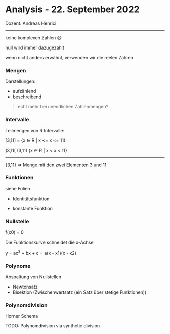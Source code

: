 # Analysis - 22. September 2022
Dozent: Andreas Henrici

---

keine komplexen Zahlen :smile:

null wird immer dazugezählt

wenn nicht anders erwähnt, verwenden wir die reelen Zahlen

### Mengen

Darstellungen:
- aufzählend
- beschreibend

>echt mehr bei unendlichen Zahlenmengen?


### Intervalle

Teilmengen von R Intervalle:

[3,11] = {x ∈ R | x <= x <= 11}

]3,11[ (3,11) {x ∈ R | x < x < 11}

---

{3,11} => Menge mit den zwei Elementen 3 und 11

### Funktionen

siehe Folien

- Identitätsfunktion

- konstante Funktion

### Nullstelle

f(x0) = 0

Die Funktionskurve schneidet die x-Achse

y = ax<sup>2</sup> + bx + c = a(x - x1)(x - x2)

### Polynome

Abspaltung von Nullstellen

- Newtonsatz
- Bisektion (Zwischenwertsatz (ein Satz über stetige Funktionen))

### Polynomdivision

Horner Schema

TODO: Polynomdivision via synthetic division
